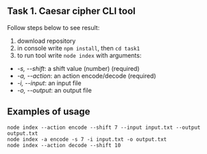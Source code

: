 ## Task 1. Caesar cipher CLI tool
Follow steps below to see result:
1. download repository
2. in console write `npm install`, then `cd task1`
3. to run tool write `node index`  with arguments:
-  *-s, --shift*: a shift value (number) (required)    
-  *-a, --action*: an action encode/decode (required)    
-  *-i, --input*: an input file 
-  *-o, --output*: an output file

## Examples of usage

    node index --action encode --shift 7 --input input.txt --output output.txt
    node index -a encode -s 7 -i input.txt -o output.txt
    node index --action decode --shift 10